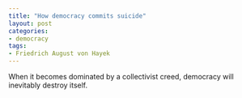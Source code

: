 ```yaml
---
title: "How democracy commits suicide"
layout: post
categories:
- democracy
tags:
- Friedrich August von Hayek
---
```


When it becomes dominated by a collectivist creed, democracy will inevitably destroy itself.